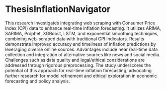 # ThesisInflationNavigator
This research investigates integrating web scraping with Consumer Price Index (CPI) data to enhance real-time inflation forecasting. It utilizes ARIMA, SARIMA, Prophet, XGBoost, LSTM, and exponential smoothing techniques, combining web-scraped data with traditional CPI indicators. Results demonstrate improved accuracy and timeliness of inflation predictions by leveraging diverse online sources. Advantages include near real-time data collection and integration of alternative sources like news and social media. Challenges such as data quality and legal/ethical considerations are addressed through rigorous preprocessing. The study underscores the potential of this approach for real-time inflation forecasting, advocating further research for model refinement and ethical exploration in economic forecasting and policy analysis.
